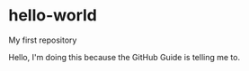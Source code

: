 # hello-world
My first repository

Hello,
I'm doing this because the GitHub Guide is telling me to.
